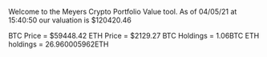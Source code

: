 Welcome to the Meyers Crypto Portfolio Value tool. 
As of 04/05/21 at 15:40:50 our valuation is $120420.46 

BTC Price = $59448.42
 ETH Price = $2129.27
BTC Holdings = 1.06BTC
 ETH holdings = 26.960005962ETH 
